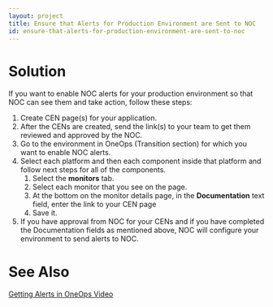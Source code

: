 ```yaml
---
layout: project
title: Ensure that Alerts for Production Environment are Sent to NOC
id: ensure-that-alerts-for-production-environment-are-sent-to-noc
---
```


# Solution

If you want to enable NOC alerts for your production environment so that NOC can see them and take action, follow these steps:


1. Create CEN page(s) for your application. 
2. After the CENs are created, send the link(s) to your team to get them reviewed and approved by the NOC.
3. Go to the environment in OneOps (Transition section) for which you want to enable NOC alerts.
4. Select each platform and then each component inside that platform and follow next steps for all of the components.
    1. Select the **monitors** tab.
    2. Select each monitor that you see on the page.
    3. At the bottom on the monitor details page, in the **Documentation** text field, enter the link to your CEN page 
    4. Save it.
5. If you have approval from NOC for your CENs and if you have completed the Documentation fields as mentioned above, NOC will configure your environment to send alerts to NOC.

# See Also

<a href="javascript:loadContent('/documentation/user/how-to/watch-notification.html');">Getting Alerts in OneOps Video</a>

